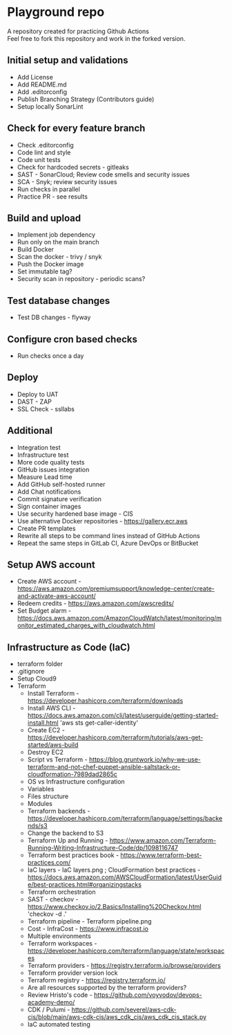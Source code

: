 # Playground repo

A repository created for practicing Github Actions  
Feel free to fork this repository and work in the forked version.

## Initial setup and validations

* Add License
* Add README.md
* Add .editorconfig
* Publish Branching Strategy (Contributors guide)
* Setup locally SonarLint

## Check for every feature branch

* Check .editorconfig
* Code lint and style
* Code unit tests
* Check for hardcoded secrets - gitleaks
* SAST - SonarCloud; Review code smells and security issues
* SCA - Snyk; review security issues
* Run checks in parallel
* Practice PR - see results

## Build and upload

* Implement job dependency
* Run only on the main branch
* Build Docker
* Scan the docker - trivy / snyk
* Push the Docker image
* Set immutable tag?
* Security scan in repository - periodic scans?

## Test database changes

* Test DB changes - flyway

## Configure cron based checks

* Run checks once a day

## Deploy

* Deploy to UAT
* DAST - ZAP
* SSL Check - ssllabs

## Additional

* Integration test
* Infrastructure test
* More code quality tests
* GitHub issues integration
* Measure Lead time
* Add GitHub self-hosted runner
* Add Chat notifications
* Commit signature verification
* Sign container images
* Use security hardened base image - CIS
* Use alternative Docker repositories - <https://gallery.ecr.aws>
* Create PR templates
* Rewrite all steps to be command lines instead of GitHub Actions
* Repeat the same steps in GitLab CI, Azure DevOps or BitBucket

## Setup AWS account

* Create AWS account - <https://aws.amazon.com/premiumsupport/knowledge-center/create-and-activate-aws-account/>
* Redeem credits - <https://aws.amazon.com/awscredits/>
* Set Budget alarm - <https://docs.aws.amazon.com/AmazonCloudWatch/latest/monitoring/monitor_estimated_charges_with_cloudwatch.html>

## Infrastructure as Code (IaC)

* terraform folder
* .gitignore
* Setup Cloud9
* Terraform
  * Install Terraform - <https://developer.hashicorp.com/terraform/downloads>
  * Install AWS CLI - <https://docs.aws.amazon.com/cli/latest/userguide/getting-started-install.html> 'aws sts get-caller-identity'
  * Create EC2 - <https://developer.hashicorp.com/terraform/tutorials/aws-get-started/aws-build>
  * Destroy EC2
  * Script vs Terraform - <https://blog.gruntwork.io/why-we-use-terraform-and-not-chef-puppet-ansible-saltstack-or-cloudformation-7989dad2865c>
  * OS vs Infrastructure configuration
  * Variables
  * Files structure
  * Modules
  * Terraform backends - <https://developer.hashicorp.com/terraform/language/settings/backends/s3>
  * Change the backend to S3
  * Terraform Up and Running - <https://www.amazon.com/Terraform-Running-Writing-Infrastructure-Code/dp/1098116747>
  * Terraform best practices book - <https://www.terraform-best-practices.com/>
  * IaC layers - IaC layers.png ; CloudFormation best practices - <https://docs.aws.amazon.com/AWSCloudFormation/latest/UserGuide/best-practices.html#organizingstacks>
  * Terraform orchestration
  * SAST - checkov - <https://www.checkov.io/2.Basics/Installing%20Checkov.html> 'checkov -d .'
  * Terraform pipeline - Terraform pipeline.png
  * Cost - InfraCost - <https://www.infracost.io>
  * Multiple environments
  * Terraform workspaces - <https://developer.hashicorp.com/terraform/language/state/workspaces>
  * Terraform providers - <https://registry.terraform.io/browse/providers>
  * Terraform provider version lock
  * Terraform registry - <https://registry.terraform.io/>
  * Are all resources supported by the terraform providers?
  * Review Hristo's code - <https://github.com/voyvodov/devops-academy-demo/>
  * CDK / Pulumi - <https://github.com/severel/aws-cdk-cis/blob/main/aws-cdk-cis/aws_cdk_cis/aws_cdk_cis_stack.py>
  * IaC automated testing

